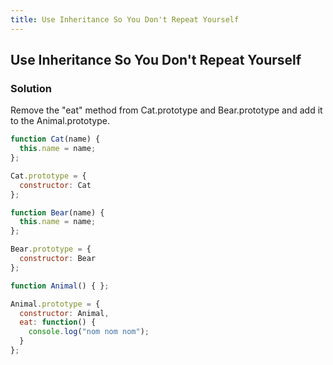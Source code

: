 ```yaml
---
title: Use Inheritance So You Don't Repeat Yourself
---
```

## Use Inheritance So You Don't Repeat Yourself

### Solution 
Remove the "eat" method from Cat.prototype and Bear.prototype and add it to the Animal.prototype.

```javascript
function Cat(name) {
  this.name = name; 
};

Cat.prototype = {
  constructor: Cat
};

function Bear(name) {
  this.name = name; 
};

Bear.prototype = {
  constructor: Bear
};

function Animal() { };

Animal.prototype = {
  constructor: Animal,
  eat: function() {
    console.log("nom nom nom");
  }
};
```
